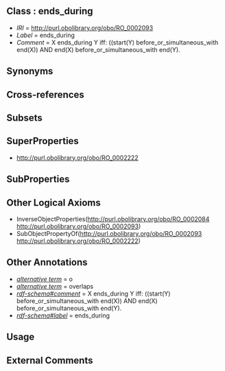
## Class : ends_during

 * *IRI* = http://purl.obolibrary.org/obo/RO_0002093
 * *Label* = ends_during
 * *Comment* = X ends_during Y iff: ((start(Y) before_or_simultaneous_with end(X)) AND end(X) before_or_simultaneous_with end(Y). 

## Synonyms


## Cross-references


## Subsets


## SuperProperties

 * <http://purl.obolibrary.org/obo/RO_0002222>

## SubProperties


## Other Logical Axioms

 * InverseObjectProperties(<http://purl.obolibrary.org/obo/RO_0002084> <http://purl.obolibrary.org/obo/RO_0002093>)
 * SubObjectPropertyOf(<http://purl.obolibrary.org/obo/RO_0002093> <http://purl.obolibrary.org/obo/RO_0002222>)

## Other Annotations

 * *[alternative term](../../IAO/18/IAO_0000118.md)* = o
 * *[alternative term](../../IAO/18/IAO_0000118.md)* = overlaps
 * *[rdf-schema#comment](../../nt/rdf-schema#comment.md)* = X ends_during Y iff: ((start(Y) before_or_simultaneous_with end(X)) AND end(X) before_or_simultaneous_with end(Y). 
 * *[rdf-schema#label](../../el/rdf-schema#label.md)* = ends_during

## Usage


## External Comments

